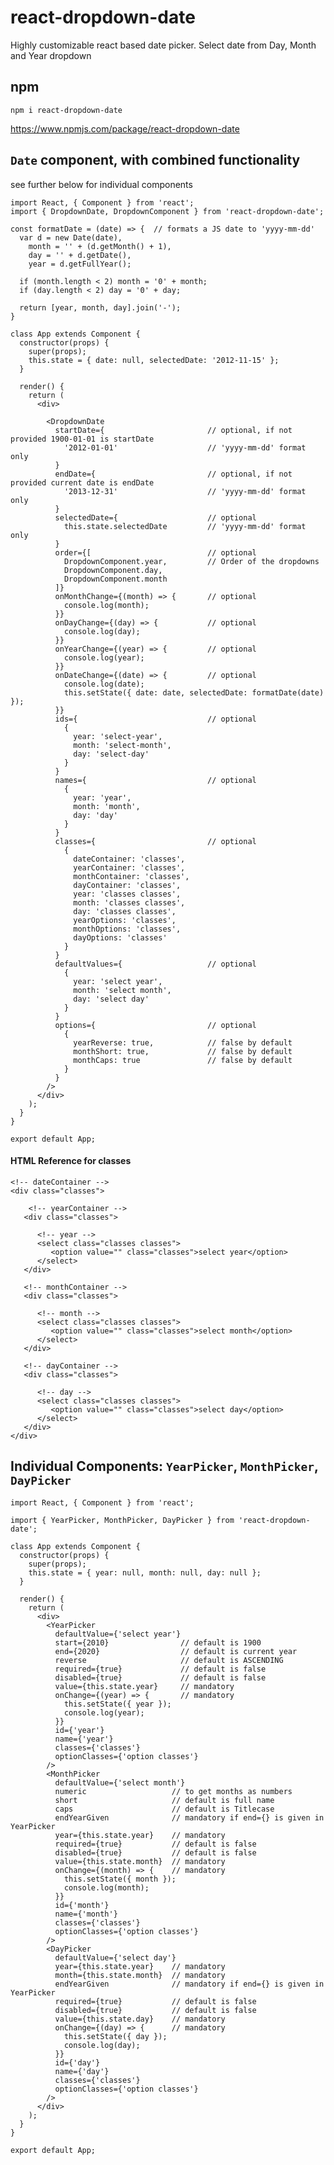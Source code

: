 # react-dropdown-date
Highly customizable react based date picker. Select date from Day, Month and Year dropdown

## npm
```npm i react-dropdown-date```

https://www.npmjs.com/package/react-dropdown-date

## `Date` component, with combined functionality
see further below for individual components
```
import React, { Component } from 'react';
import { DropdownDate, DropdownComponent } from 'react-dropdown-date';

const formatDate = (date) => {	// formats a JS date to 'yyyy-mm-dd'
  var d = new Date(date),
    month = '' + (d.getMonth() + 1),
    day = '' + d.getDate(),
    year = d.getFullYear();

  if (month.length < 2) month = '0' + month;
  if (day.length < 2) day = '0' + day;

  return [year, month, day].join('-');
}

class App extends Component {
  constructor(props) {
    super(props);
    this.state = { date: null, selectedDate: '2012-11-15' };
  }

  render() {
    return (
      <div>

        <DropdownDate
          startDate={                       // optional, if not provided 1900-01-01 is startDate
            '2012-01-01'                    // 'yyyy-mm-dd' format only
          }
          endDate={                         // optional, if not provided current date is endDate
            '2013-12-31'                    // 'yyyy-mm-dd' format only
          }
          selectedDate={                    // optional
            this.state.selectedDate         // 'yyyy-mm-dd' format only
          }
          order={[                          // optional
            DropdownComponent.year,         // Order of the dropdowns
            DropdownComponent.day,
            DropdownComponent.month
          ]}
          onMonthChange={(month) => {       // optional
            console.log(month);
          }}
          onDayChange={(day) => {           // optional
            console.log(day);
          }}
          onYearChange={(year) => {         // optional
            console.log(year);
          }}
          onDateChange={(date) => {         // optional
            console.log(date);
            this.setState({ date: date, selectedDate: formatDate(date) });
          }}
          ids={                             // optional
            {
              year: 'select-year',
              month: 'select-month',
              day: 'select-day'
            }
          }
          names={                           // optional
            {
              year: 'year',
              month: 'month',
              day: 'day'
            }
          }
          classes={                         // optional
            {
              dateContainer: 'classes',
              yearContainer: 'classes',
              monthContainer: 'classes',
              dayContainer: 'classes',
              year: 'classes classes',
              month: 'classes classes',
              day: 'classes classes',
              yearOptions: 'classes',
              monthOptions: 'classes',
              dayOptions: 'classes'
            }
          }
          defaultValues={                   // optional
            {
              year: 'select year',
              month: 'select month',
              day: 'select day'
            }
          }
          options={                         // optional
            {
              yearReverse: true,            // false by default
              monthShort: true,             // false by default
              monthCaps: true               // false by default
            }
          }
        />
      </div>
    );
  }
}

export default App;
```
#### HTML Reference for classes
```
<!-- dateContainer -->
<div class="classes">

    <!-- yearContainer -->
   <div class="classes">

      <!-- year -->
      <select class="classes classes">
         <option value="" class="classes">select year</option>
      </select>
   </div>

   <!-- monthContainer -->
   <div class="classes">

      <!-- month -->
      <select class="classes classes">
         <option value="" class="classes">select month</option>
      </select>
   </div>

   <!-- dayContainer -->
   <div class="classes">

      <!-- day -->
      <select class="classes classes">
         <option value="" class="classes">select day</option>
      </select>
   </div>
</div>
```


## Individual Components: `YearPicker`, `MonthPicker`, `DayPicker`

```
import React, { Component } from 'react';

import { YearPicker, MonthPicker, DayPicker } from 'react-dropdown-date';

class App extends Component {
  constructor(props) {
    super(props);
    this.state = { year: null, month: null, day: null };
  }

  render() {
    return (
      <div>
        <YearPicker
          defaultValue={'select year'}
          start={2010}                // default is 1900
          end={2020}                  // default is current year
          reverse                     // default is ASCENDING
          required={true}             // default is false
          disabled={true}             // default is false
          value={this.state.year}     // mandatory
          onChange={(year) => {       // mandatory
            this.setState({ year });
            console.log(year);
          }}
          id={'year'}
          name={'year'}
          classes={'classes'}
          optionClasses={'option classes'}
        />
        <MonthPicker
          defaultValue={'select month'}
          numeric                   // to get months as numbers
          short                     // default is full name
          caps                      // default is Titlecase
          endYearGiven              // mandatory if end={} is given in YearPicker
          year={this.state.year}    // mandatory
          required={true}           // default is false
          disabled={true}           // default is false
          value={this.state.month}  // mandatory
          onChange={(month) => {    // mandatory
            this.setState({ month });
            console.log(month);
          }}
          id={'month'}
          name={'month'}
          classes={'classes'}
          optionClasses={'option classes'}
        />
        <DayPicker
          defaultValue={'select day'}
          year={this.state.year}    // mandatory
          month={this.state.month}  // mandatory
          endYearGiven              // mandatory if end={} is given in YearPicker
          required={true}           // default is false
          disabled={true}           // default is false
          value={this.state.day}    // mandatory
          onChange={(day) => {      // mandatory
            this.setState({ day });
            console.log(day);
          }}
          id={'day'}
          name={'day'}
          classes={'classes'}
          optionClasses={'option classes'}
        />
      </div>
    );
  }
}

export default App;
```

